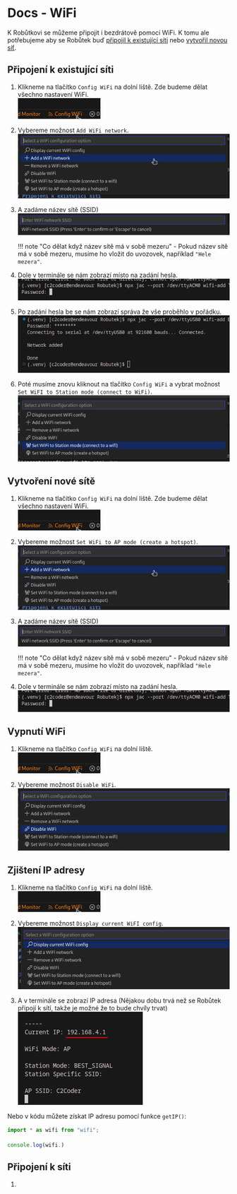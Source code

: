 # Docs - WiFi

K Robůtkovi se můžeme připojit i bezdrátově pomocí WiFi. K tomu ale potřebujeme aby se Robůtek buď [připojil k existující síti](#pripojeni-k-existujici-siti) nebo [vytvořil novou síť](#vytvoreni-nove-site).

## Připojení k existující síti

1. Klikneme na tlačítko `Config WiFi` na dolní liště. Zde budeme dělat všechno nastavení WiFi. <br>
![](assets/config-wifi-btn.png) <br>

2. Vybereme možnost `Add WiFi network`.
![](assets/add-wifi-network.png) <br>

3. A zadáme název sítě (SSID)
![](assets/input-ssid.png) <br>

    !!! note "Co dělat když název sítě má v sobě mezeru"
        - Pokud název sítě má v sobě mezeru, musíme ho vložit do uvozovek, například `"Hele mezera"`.

4. Dole v terminále se nám zobrazí místo na zadání hesla.
![](assets/input-password.png) <br>

5. Po zadání hesla be se nám zobrazí správa že vše proběhlo v pořádku.
![](assets/wifi-added.png) <br>

6. Poté musíme znovu kliknout na tlačítko `Config WiFi` a vybrat možnost `Set WiFI to Station mode (connect to WiFi)`.
![](assets/wifi-station-mode.png) <br>

## Vytvoření nové sítě

1. Klikneme na tlačítko `Config WiFi` na dolní liště. Zde budeme dělat všechno nastavení WiFi. <br>
![](assets/config-wifi-btn.png) <br>

2. Vybereme možnost `Set WiFi to AP mode (create a hotspot)`.
![](assets/add-wifi-network.png) <br>

3. A zadáme název sítě (SSID)
![](assets/input-ssid.png) <br>

    !!! note "Co dělat když název sítě má v sobě mezeru"
        - Pokud název sítě má v sobě mezeru, musíme ho vložit do uvozovek, například `"Hele mezera"`.

4. Dole v terminále se nám zobrazí místo na zadání hesla.
![](assets/input-password.png) <br>

## Vypnutí WiFi

1. Klikneme na tlačítko `Config WiFi` na dolní liště. <br>
![](assets/config-wifi-btn.png) <br>

2. Vybereme možnost `Disable WiFi`.
![](assets/disable-wifi.png) <br>

## Zjištení IP adresy

1. Klikneme na tlačítko `Config WiFi` na dolní liště. <br>
![](assets/config-wifi-btn.png) <br>

2.  Vybereme možnost `Display current WiFI config`.<br>
![](assets/display-wifi-config.png) <br>

3. A v terminále se zobrazí IP adresa (Nějakou dobu trvá než se Robůtek připojí k sítí, takže je možné že to bude chvíly trvat) <br>
![](assets/ip-address.png) <br>

Nebo v kódu můžete získat IP adresu pomocí funkce `getIP()`:

```ts
import * as wifi from "wifi";

console.log(wifi.)
```

## Připojení k síti

1.